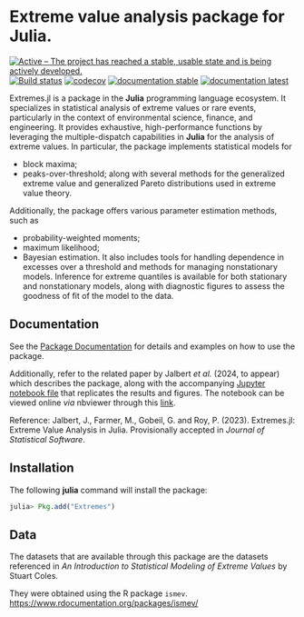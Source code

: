 # Extreme value analysis package for Julia.


[![Active – The project has reached a stable, usable state and is being actively developed.](https://www.repostatus.org/badges/latest/active.svg)](https://www.repostatus.org/#active)
[![Build status](https://github.com/jojal5/Extremes.jl/workflows/CI/badge.svg)](https://github.com/jojal5/Extremes.jl/actions)
[![codecov](https://codecov.io/gh/jojal5/Extremes.jl/branch/master/graph/badge.svg?token=7UGVMF0ENE)](https://codecov.io/gh/jojal5/Extremes.jl)
[![documentation stable](https://img.shields.io/badge/docs-stable-blue.svg)](https://jojal5.github.io/Extremes.jl/stable/)
[![documentation latest](https://img.shields.io/badge/docs-latest-blue.svg)](https://jojal5.github.io/Extremes.jl/dev/)

Extremes.jl is a package in the **Julia** programming language ecosystem. It specializes in statistical analysis of extreme values or rare events, particularly in the context of environmental science, finance, and engineering. It provides exhaustive, high-performance functions by leveraging the multiple-dispatch capabilities in **Julia** for the analysis of extreme values. In particular, the package implements statistical models for
- block maxima;
- peaks-over-threshold;
along with several methods for the generalized extreme value and generalized Pareto distributions used in extreme value theory. 

Additionally, the package offers various parameter estimation methods, such as 
- probability-weighted moments;
- maximum likelihood;
- Bayesian estimation. 
It also includes tools for handling dependence in excesses over a threshold and methods for managing nonstationary models. Inference for extreme quantiles is available for both stationary and nonstationary models, along with diagnostic figures to assess the goodness of fit of the model to the data.

## Documentation

See the [Package Documentation](https://jojal5.github.io/Extremes.jl/dev/) for details and examples on how to use the package.

Additionally, refer to the related paper by Jalbert *et al.* (2024, to appear) which describes the package, along with the accompanying [Jupyter notebook file](docs/src/JOSS/JOSS.ipynb) that replicates the results and figures. The notebook can be viewed online *via* nbviewer through this [link](https://nbviewer.org/github/jojal5/Extremes.jl/blob/dev/docs/src/JOSS/JOSS.ipynb).

Reference: 
Jalbert, J., Farmer, M., Gobeil, G. and Roy, P. (2023). Extremes.jl: Extreme Value Analysis in Julia. Provisionally accepted in *Journal of Statistical Software*.

## Installation

The following **julia** command will install the package:

```julia
julia> Pkg.add("Extremes")
```

## Data
The datasets that are available through this package are the datasets referenced in *An Introduction to Statistical Modeling of Extreme Values* by Stuart Coles.

They were obtained using the R package `ismev`.  
https://www.rdocumentation.org/packages/ismev/  
